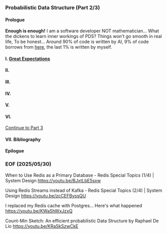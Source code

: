 ### Probabilistic Data Structure (Part 2/3)

#### Prologue
**Enough is enough!** I am a software developer NOT mathematician... What the dickens to learn inner workings of PDS? Things won't go smooth in real life, 
To be honest... Around 90% of code is written by AI, 9% of code borrows  from [here](https://github.com/redis-developer/finding-bigfoot-with-semantic-search), the last 1% is written by myself. 


#### I. [Great Expectations](https://youtu.be/QN6hchvzwjA)

#### II. 

#### III. 

#### IV. 

#### V.

#### VI.

[Continue to Part 3](README.3.md)

#### VII. Bibliography 

#### Epilogue

### EOF (2025/05/30)

When to Use Redis as a Primary Database - Redis Special Topics (1/4) | System Design
https://youtu.be/BJxtLbE5sxw

Using Redis Streams instead of Kafka - Redis Special Topics (2/4) | System Design
https://youtu.be/zcCEFByssQU

I replaced my Redis cache with Postgres... Here's what happened
https://youtu.be/KWaShWxJzxQ

Count-Min Sketch: An efficient probabilistic Data Structure by Raphael De Lio
https://youtu.be/KRaSkSzwCkE

